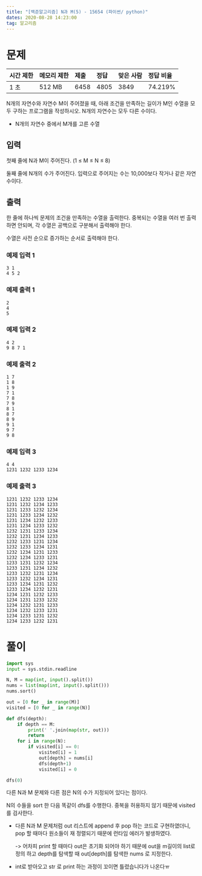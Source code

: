```yaml
---
title: "[백준알고리즘] N과 M(5) - 15654 (파이썬/ python)"
dates: 2020-08-28 14:23:00
tag: 알고리즘
---
```


# 문제

| 시간 제한 | 메모리 제한 | 제출 | 정답 | 맞은 사람 | 정답 비율 |
| :-------- | :---------- | :--- | :--- | :-------- | :-------- |
| 1 초      | 512 MB      | 6458 | 4805 | 3849      | 74.219%   |



N개의 자연수와 자연수 M이 주어졌을 때, 아래 조건을 만족하는 길이가 M인 수열을 모두 구하는 프로그램을 작성하시오. N개의 자연수는 모두 다른 수이다.

- N개의 자연수 중에서 M개를 고른 수열

## 입력

첫째 줄에 N과 M이 주어진다. (1 ≤ M ≤ N ≤ 8)

둘째 줄에 N개의 수가 주어진다. 입력으로 주어지는 수는 10,000보다 작거나 같은 자연수이다.

## 출력

한 줄에 하나씩 문제의 조건을 만족하는 수열을 출력한다. 중복되는 수열을 여러 번 출력하면 안되며, 각 수열은 공백으로 구분해서 출력해야 한다.

수열은 사전 순으로 증가하는 순서로 출력해야 한다.

### 예제 입력 1 

```
3 1
4 5 2
```

### 예제 출력 1

```
2
4
5
```

### 예제 입력 2

```
4 2
9 8 7 1
```

### 예제 출력 2 

```
1 7
1 8
1 9
7 1
7 8
7 9
8 1
8 7
8 9
9 1
9 7
9 8
```

### 예제 입력 3 

```
4 4
1231 1232 1233 1234
```

### 예제 출력 3 

```
1231 1232 1233 1234
1231 1232 1234 1233
1231 1233 1232 1234
1231 1233 1234 1232
1231 1234 1232 1233
1231 1234 1233 1232
1232 1231 1233 1234
1232 1231 1234 1233
1232 1233 1231 1234
1232 1233 1234 1231
1232 1234 1231 1233
1232 1234 1233 1231
1233 1231 1232 1234
1233 1231 1234 1232
1233 1232 1231 1234
1233 1232 1234 1231
1233 1234 1231 1232
1233 1234 1232 1231
1234 1231 1232 1233
1234 1231 1233 1232
1234 1232 1231 1233
1234 1232 1233 1231
1234 1233 1231 1232
1234 1233 1232 1231
```



# 풀이

```python
import sys
input = sys.stdin.readline

N, M = map(int, input().split())
nums = list(map(int, input().split()))
nums.sort()

out = [0 for _ in range(M)]
visited = [0 for _ in range(N)]

def dfs(depth):
    if depth == M:
        print(' '.join(map(str, out)))
        return
    for i in range(N):
        if visited[i] == 0:
            visited[i] = 1
            out[depth] = nums[i]
            dfs(depth+1)
            visited[i] = 0

dfs(0)
```

다른 N과 M 문제와 다른 점은 N의 수가 지정되어 있다는 점이다.

N의 수들을 sort 한 다음 똑같이 dfs를 수행한다. 중복을 허용하지 않기 때문에 visited를 검사한다.



* 다른 N과 M 문제처럼 out 리스트에 append 후 pop 하는 코드로 구현하였더니, pop 할 때마다 원소들이 재 정렬되기 때문에 런타임 에러가 발생하였다. 

  -> 어차피 print 할 때마다 out은 초기화 되어야 하기 때문에 out을 m길이의 list로 정의 하고 depth를 탐색할 때 out[depth]를 탐색한 nums 로 지정한다. 

* int로 받아오고 str 로 print 하는 과정이 꼬이면 틀렸습니다가 나온다ㅠ 

